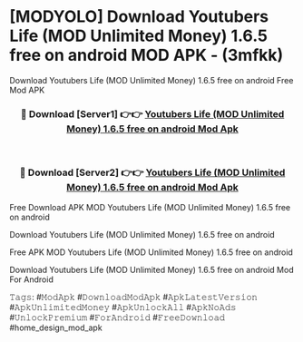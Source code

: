 # [MODYOLO] Download Youtubers Life (MOD Unlimited Money) 1.6.5 free on android MOD APK - (3mfkk)
Download Youtubers Life (MOD Unlimited Money) 1.6.5 free on android Free Mod APK

<div align="center">
<h3>🔴 Download [Server1] 👉👉 <a href="https://apk-comot.site?title=Youtubers_Life_(MOD_Unlimited_Money)_1.6.5_free_on_android">Youtubers Life (MOD Unlimited Money) 1.6.5 free on android Mod Apk</a></h3><br>

<h3>🔴 Download [Server2] 👉👉 <a href="https://apk-comot.site?title=Youtubers_Life_(MOD_Unlimited_Money)_1.6.5_free_on_android">Youtubers Life (MOD Unlimited Money) 1.6.5 free on android Mod Apk</a></h3>
</div>


Free Download APK MOD Youtubers Life (MOD Unlimited Money) 1.6.5 free on android

Download Youtubers Life (MOD Unlimited Money) 1.6.5 free on android 

Free APK MOD Youtubers Life (MOD Unlimited Money) 1.6.5 free on android 

Download Youtubers Life (MOD Unlimited Money) 1.6.5 free on android Mod For Android

𝚃𝚊𝚐𝚜: #𝙼𝚘𝚍𝙰𝚙𝚔 #𝙳𝚘𝚠𝚗𝚕𝚘𝚊𝚍𝙼𝚘𝚍𝙰𝚙𝚔 #𝙰𝚙𝚔𝙻𝚊𝚝𝚎𝚜𝚝𝚅𝚎𝚛𝚜𝚒𝚘𝚗 #𝙰𝚙𝚔𝚄𝚗𝚕𝚒𝚖𝚒𝚝𝚎𝚍𝙼𝚘𝚗𝚎𝚢 #𝙰𝚙𝚔𝚄𝚗𝚕𝚘𝚌𝚔𝙰𝚕𝚕 #𝙰𝚙𝚔𝙽𝚘𝙰𝚍𝚜 #𝚄𝚗𝚕𝚘𝚌𝚔𝙿𝚛𝚎𝚖𝚒𝚞𝚖 #𝙵𝚘𝚛𝙰𝚗𝚍𝚛𝚘𝚒𝚍 #𝙵𝚛𝚎𝚎𝙳𝚘𝚠𝚗𝚕𝚘𝚊𝚍 #home_design_mod_apk